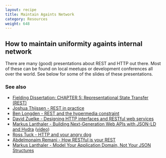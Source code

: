 ```yaml
---
layout: recipe
title: Maintain Againts Network
category: Resources
weight: 648
---
```


<h2 class="question">How to maintain uniformity againts internal network</h2>

<p>There are many (good) presentations about REST and HTTP out there. Most of these can be found on local meetups or
    development conferences all over the world. See below for some of the slides of these presentations.</p>

<h3>See also</h3>
<ul>
    <li><a href="http://www.ics.uci.edu/~fielding/pubs/dissertation/rest_arch_style.htm">Fielding Dissertation: CHAPTER 5: Representational State Transfer (REST)</a></li>
    <li><a href="https://speakerdeck.com/jaytaph/rest-in-practice-froscon-2012">Joshua Thijssen - REST in practice</a></li>
    <li><a href="http://www.slideshare.net/blongden/rest-andthehypermediaconstraint">Ben Longden - REST and the hypermedia constraint</a></li>
    <li><a href="http://www.slideshare.net/Wombert/designing-http-interfaces-and-restful-web-services-dpc2012-20120608">David Zuelke - Designing HTTP interfaces and RESTful web services</a></li>
    <li><a href="http://m.lanthi.com/sl-portland2013">Markus Lanthaler - Building Next-Generation Web APIs with JSON-LD and Hydra</a> (<a href="http://bit.ly/sl-portland2013-video">video</a>)</li>
    <li><a href="http://www.slideshare.net/rosstuck/http-and-your-angry-dog">Ross Tuck - HTTP and your angry dog</a></li>
    <li><a href="http://oredev.org/2012/sessions/how-restful-is-your-rest">Abdelmonaim Remani - How RESTful is your REST</a></li>
    <li><a href="http://m.lanthi.com/wsrest2013-preso">Markus Lanthaler - Model Your Application Domain, Not Your JSON Structures</a></li>
</ul>

